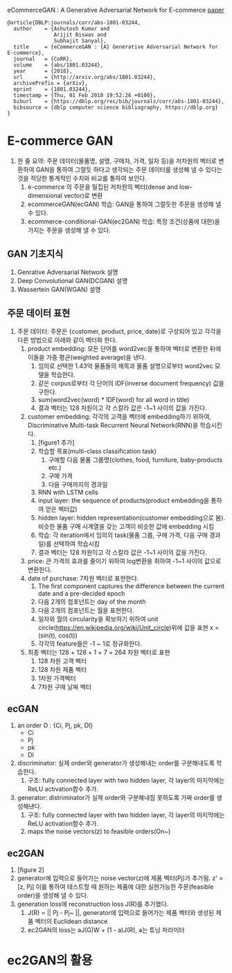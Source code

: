 eCommerceGAN : A Generative Adversarial Network for E-commerce [paper](https://arxiv.org/abs/1801.03244)
```
@article{DBLP:journals/corr/abs-1801-03244,
  author    = {Ashutosh Kumar and
               Arijit Biswas and
               Subhajit Sanyal},
  title     = {eCommerceGAN : {A} Generative Adversarial Network for E-commerce},
  journal   = {CoRR},
  volume    = {abs/1801.03244},
  year      = {2018},
  url       = {http://arxiv.org/abs/1801.03244},
  archivePrefix = {arXiv},
  eprint    = {1801.03244},
  timestamp = {Thu, 01 Feb 2018 19:52:26 +0100},
  biburl    = {https://dblp.org/rec/bib/journals/corr/abs-1801-03244},
  bibsource = {dblp computer science bibliography, https://dblp.org}
}
```

# E-commerce GAN
1. 한 줄 요약: 주문 데이터(물품명, 설명, 구매자, 가격, 일자 등)을 저차원의 벡터로 변환하여 GAN을 통하여 그럴듯 하다고 생각되는 주문 데이터를 생성해 낼 수 있다는 것을 적당한 통계적인 수치와 비교를 통하여 보인다.
	1. e-commerce 의 주문을 밀집된 저차원의 벡터(dense and low-dimensional vector)로 변환
	1. ecommerceGAN(ecGAN) 학습: GAN을 통하여 그럴듯한 주문을 생성해 낼 수 있다.
	1. ecommerce-conditional-GAN(ec2GAN) 학습: 특정 조건(상품에 대한)을 가지는 주문을 생성해 낼 수 있다.

## GAN 기초지식
1. Genrative Adversarial Network 설명
1. Deep Convolutional GAN(DCGAN) 설명
1. Wassertein GAN(WGAN) 설명

## 주문 데이터 표현
1. 주문 데이터: 주문은 {customer, product, price, date}로 구성되어 있고 각각을 다른 방법으로 아래와 같이 벡터화 한다.
	1. product embedding: 모든 단어를 word2vec을 통하여 벡터로 변환한 뒤에 이들을 가중 평균(weighted average)을 낸다.
		1. 임의로 선택한 1.43억 물품들의 제목과 물품 설명으로부터 word2vec 모델을 학습한다.
		1. 같은 corpus로부터 각 단어의 IDF(inverse document frequency) 값을 구한다.
		1. sum(word2vec(word) * IDF(word) for all word in title)
		1. 결과 벡터는 128 차원이고 각 스칼라 값은 -1~1 사이의 값을 가진다.
	1. customer embedding: 각각의 고객을 벡터에 embedding하기 위하여, Discriminative Multi-task Recurrent Neural Network(RNN)을 학습시킨다. 
		1. [figure1 추가]
		1. 학습할 목표(multi-class classification task)
			1. 구매할 다음 물품 그룹명(clothes, food, furniture, baby-products etc.)
			1. 구매 가격
			1. 다음 구매까지의 경과일
		1. RNN with LSTM cells
		1. input layer: the sequence of products(product embedding을 통하여 얻은 벡터값)
		1. hidden layer: hidden representation(customer embedding으로 봄). 비슷한 물품 구매 시계열을 갖는 고객이 비슷한 값에 embedding 시킴
		1. 학습: 각 iteration에서 임의의 task(물품 그룹, 구매 가격, 다음 구매 경과일)를 선택하여 학습시킴
		1. 결과 벡터는 128 차원이고 각 스칼라 값은 -1~1 사이의 값을 가진다.
	1. price: 큰 가격의 효과를 줄이기 위하여 log변환을 취하여 -1~1 사이의 값으로 변환한다.
	1. date of purchase: 7차원 벡터로 표현한다.
		1. The first component captures the difference between the current date and a pre-decided epoch
		1. 다음 2개의 컴포넌트는 day of the month
		1. 다음 2개의 컴포넌트는 월을 표현한다.
		1. 일자와 월의 circularity을 확보하기 위하여 unit circle(https://en.wikipedia.org/wiki/Unit_circle)위에 값을 표현 x = (sin(t), cos(t))
		1. 각각의 feature들은 -1 ~ 1로 정규화한다.
	1. 최종 벡터는 128 + 128 + 1 + 7 = 264 차원 벡터로 표현
		1. 128 차원 고객 벡터
		1. 128 차원 제품 벡터
		1. 1차원 가격벡터
		1. 7차원 구매 날짜 벡터

## ecGAN
1. an order O : {Ci, Pj, pk, Dl}
	- Ci
	- Pj
	- pk
	- Dl
1. discriminator: 실제 order와 generator가 생성해내는 order를 구분해내도록 학습한다.
	1. 구조: fully connected layer with two hidden layer, 각 layer의 마지막에는 ReLU activation함수 추가.
1. generator: distriminator가 실제 order와 구분해내짐 못하도록 가짜 order를 생성해낸다.
	1. 구조: fully connected layer with two hidden layer, 각 layer의 마지막에는 ReLU activation함수 추가.
	1. maps the noise vectors(z) to feasible orders(On~)

## ec2GAN
1. [figure 2]
1. generator에 입력으로 들어가는 noise vector(z)에 제품 벡터(Pj)가 추가됨. z' = [z, Pj] 이를 통하여 테스트할 때 원하는 제품에 대한 실현가능한 주문(feasible order)을 생성해 낼 수 있다.
1. generation loss에 reconstruction loss J(R)를 추가했다.
	1. J(R) = || Pj - Pj~ ||, generator에 입력으로 들어가는 제품 벡터와 생성된 제품 벡터의 Euclidean distance
	1. ec2GAN의 loss는 aJ(G)W + (1 - a)J(R), a는 튜닝 파라미터

# ec2GAN의 활용
